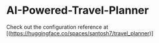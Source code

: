 # AI-Powered-Travel-Planner



Check out the configuration reference at [(https://huggingface.co/spaces/santosh7/travel_planner)]
